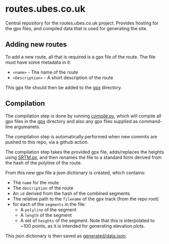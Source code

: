 routes.ubes.co.uk
=================

Central repository for the routes.ubes.co.uk project. Provides hosting for the
gpx files, and compiled data that is used for generating the site.

Adding new routes
-----------------

To add a new route, all that is required is a gpx file of the route. The file
must have some metadata in it:
* `<name>` - The name of the route
* `<Description>` - A short description of the route

This gpx file should then be added to the [gpx](gpx) directory.

Compilation
-----------

The compilation step is done by running [compile.py](compile.py), which will
compile all gpx files in the [gpx](gpx) directory and also any gpx files
supplied as command-line argumanets.

The compilation step is automatically performed when new commits are pushed to
this repo, via a github action.

The compilation step takes the provided gpx file, adds/replaces the heights
using [SRTM.py](https://pypi.org/project/SRTM.py), and then renames the file to
a standard form derived from the hash of the polyline of the route. 

From this new gpx file a json dictionary is created, which contains:
* The `name` for the route
* The `description` of the route
* An `id` derived from the hash of the combined segments
* The relative path to the `filename` of the gpx track (from the repo root)
* for each of the `segments` in the file:
  * A `polyline` of the segment
  * A `length` of the segment
  * A set of `heights` of the segment. Note that this is interpolated to ~100
    points, as it is intended for generating elevation plots.

This json dictionary is then saved as [generated/data.json](generated/data.json).
